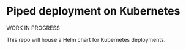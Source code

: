 # Piped deployment on Kubernetes

WORK IN PROGRESS

This repo will house a Helm chart for Kubernetes deployments.

